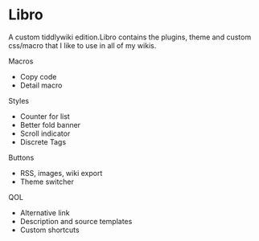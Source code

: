 # Libro
 A custom tiddlywiki edition.Libro contains the plugins, theme and custom css/macro that I like to use in all of my wikis. 
  
Macros

* Copy code
* Detail macro

Styles

* Counter for list
* Better fold banner
* Scroll indicator
* Discrete Tags

Buttons

* RSS, images, wiki export
* Theme switcher

QOL

* Alternative link
* Description and source templates
* Custom shortcuts
